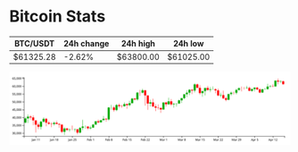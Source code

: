 # Bitcoin Stats

BTC/USDT|24h change|24h high|24h low|
|---|---|---|---|
|$61325.28|-2.62%|$63800.00|$61025.00|

<img src="./chart.svg">
